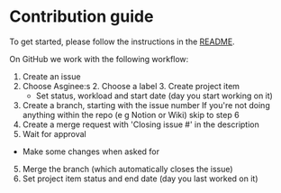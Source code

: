 # Contribution guide

To get started, please follow the instructions in the [README](./README.md#getting-started).

On GitHub we work with the following workflow:

1. Create an issue
  1. Choose Asginee:s
	2. Choose a label
	3. Create project item
		- Set status, workload and start date (day you start working on it)
2. Create a branch, starting with the issue number
  If you're not doing anything within the repo (e g Notion or Wiki) skip to step 6
3. Create a merge request with 'Closing issue #<number>' in the description
4. Wait for approval
  - Make some changes when asked for
5. Merge the branch (which automatically closes the issue)
6. Set project item status and end date (day you last worked on it)

